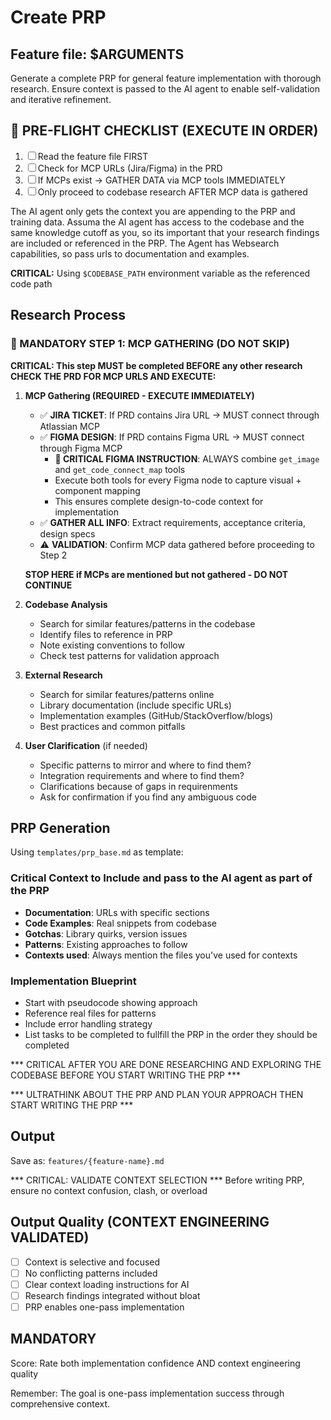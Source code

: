 # Create PRP

## Feature file: $ARGUMENTS

Generate a complete PRP for general feature implementation with thorough research. Ensure context is passed to the AI agent to enable self-validation and iterative refinement. 

## 🔴 PRE-FLIGHT CHECKLIST (EXECUTE IN ORDER)
1. ☐ Read the feature file FIRST
2. ☐ Check for MCP URLs (Jira/Figma) in the PRD
3. ☐ If MCPs exist → GATHER DATA via MCP tools IMMEDIATELY
4. ☐ Only proceed to codebase research AFTER MCP data is gathered

The AI agent only gets the context you are appending to the PRP and training data. Assuma the AI agent has access to the codebase and the same knowledge cutoff as you, so its important that your research findings are included or referenced in the PRP. The Agent has Websearch capabilities, so pass urls to documentation and examples.

**CRITICAL:** Using `$CODEBASE_PATH` environment variable as the referenced code path

## Research Process

### 🚨 MANDATORY STEP 1: MCP GATHERING (DO NOT SKIP)
**CRITICAL: This step MUST be completed BEFORE any other research**
**CHECK THE PRD FOR MCP URLS AND EXECUTE:**

1. **MCP Gathering (REQUIRED - EXECUTE IMMEDIATELY)**
   - ✅ **JIRA TICKET**: If PRD contains Jira URL → MUST connect through Atlassian MCP
   - ✅ **FIGMA DESIGN**: If PRD contains Figma URL → MUST connect through Figma MCP
     - **🔴 CRITICAL FIGMA INSTRUCTION**: ALWAYS combine `get_image` and `get_code_connect_map` tools
     - Execute both tools for every Figma node to capture visual + component mapping
     - This ensures complete design-to-code context for implementation
   - ✅ **GATHER ALL INFO**: Extract requirements, acceptance criteria, design specs
   - ⚠️ **VALIDATION**: Confirm MCP data gathered before proceeding to Step 2
   
   **STOP HERE if MCPs are mentioned but not gathered - DO NOT CONTINUE**

2. **Codebase Analysis**
   - Search for similar features/patterns in the codebase
   - Identify files to reference in PRP
   - Note existing conventions to follow
   - Check test patterns for validation approach

3. **External Research**
   - Search for similar features/patterns online
   - Library documentation (include specific URLs)
   - Implementation examples (GitHub/StackOverflow/blogs)
   - Best practices and common pitfalls

4. **User Clarification** (if needed)
   - Specific patterns to mirror and where to find them?
   - Integration requirements and where to find them?
   - Clarifications because of gaps in requirenments
   - Ask for confirmation if you find any ambiguous code

## PRP Generation

Using `templates/prp_base.md` as template:

### Critical Context to Include and pass to the AI agent as part of the PRP
- **Documentation**: URLs with specific sections
- **Code Examples**: Real snippets from codebase
- **Gotchas**: Library quirks, version issues
- **Patterns**: Existing approaches to follow
- **Contexts used**: Always mention the files you've used for contexts

### Implementation Blueprint
- Start with pseudocode showing approach
- Reference real files for patterns
- Include error handling strategy
- List tasks to be completed to fullfill the PRP in the order they should be completed

*** CRITICAL AFTER YOU ARE DONE RESEARCHING AND EXPLORING THE CODEBASE BEFORE YOU START WRITING THE PRP ***

*** ULTRATHINK ABOUT THE PRP AND PLAN YOUR APPROACH THEN START WRITING THE PRP ***

## Output
Save as: `features/{feature-name}.md`

*** CRITICAL: VALIDATE CONTEXT SELECTION ***
Before writing PRP, ensure no context confusion, clash, or overload

## Output Quality (CONTEXT ENGINEERING VALIDATED)
- [ ] Context is selective and focused
- [ ] No conflicting patterns included  
- [ ] Clear context loading instructions for AI
- [ ] Research findings integrated without bloat
- [ ] PRP enables one-pass implementation

## MANDATORY
Score: Rate both implementation confidence AND context engineering quality

Remember: The goal is one-pass implementation success through comprehensive context.